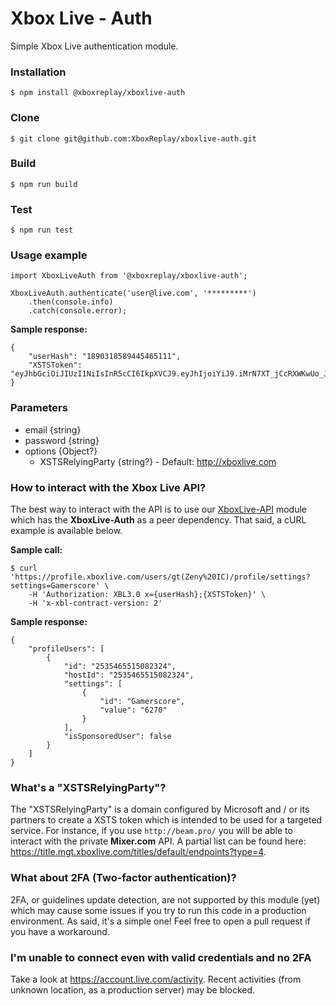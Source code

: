 # Xbox Live - Auth

Simple Xbox Live authentication module.

### Installation
```
$ npm install @xboxreplay/xboxlive-auth
```

### Clone
```
$ git clone git@github.com:XboxReplay/xboxlive-auth.git
```

### Build
```
$ npm run build
```

### Test
```
$ npm run test
```

### Usage example

```
import XboxLiveAuth from '@xboxreplay/xboxlive-auth';

XboxLiveAuth.authenticate('user@live.com', '*********')
    .then(console.info)
    .catch(console.error);
```
**Sample response:**
```
{
    "userHash": "1890318589445465111",
    "XSTSToken": "eyJhbGciOiJIUzI1NiIsInR5cCI6IkpXVCJ9.eyJhIjoiYiJ9.iMrN7XT_jCcRXWKwUo_JPWeRO75dBOGTzerAO"
}
```

### Parameters

-   email {string}
-   password {string}
-   options {Object?}
    -   XSTSRelyingParty {string?} - Default: http://xboxlive.com

### How to interact with the Xbox Live API?

The best way to interact with the API is to use our [XboxLive-API](https://github.com/XboxReplay/xboxlive-api) module which has the **XboxLive-Auth** as a peer dependency. That said, a cURL example is available below.

**Sample call:**
```
$ curl 'https://profile.xboxlive.com/users/gt(Zeny%20IC)/profile/settings?settings=Gamerscore' \
    -H 'Authorization: XBL3.0 x={userHash};{XSTSToken}' \
    -H 'x-xbl-contract-version: 2'
```

**Sample response:**

```
{
    "profileUsers": [
        {
            "id": "2535465515082324",
            "hostId": "2535465515082324",
            "settings": [
                {
                    "id": "Gamerscore",
                    "value": "6270"
                }
            ],
            "isSponsoredUser": false
        }
    ]
}
```

### What's a "XSTSRelyingParty"?

The "XSTSRelyingParty" is a domain configured by Microsoft and / or its partners to create a XSTS token which is intended to be used for a targeted service. For instance, if you use `http://beam.pro/` you will be able to interact with the private **Mixer.com** API. A partial list can be found here: https://title.mgt.xboxlive.com/titles/default/endpoints?type=4.

### What about 2FA (Two-factor authentication)?

2FA, or guidelines update detection, are not supported by this module (yet) which may cause some issues if you try to run this code in a production environment. As said, it's a simple one! Feel free to open a pull request if you have a workaround.

### I'm unable to connect even with valid credentials and no 2FA

Take a look at https://account.live.com/activity. Recent activities (from unknown location, as a production server) may be blocked.
